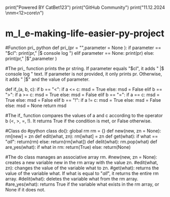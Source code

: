 print("Powered BY CatBet123")
print("GitHub Community")
print("11.12.2024  \nnm<12>core\n")

# m_l_e-making-life-easier-py-project

#Function pri_
python
def pri_(pr = "",parameter = None ):
    if parameter == "$cl":
        print(pr,"                  |$ console log ")
    elif parameter == None:
        print(pr)
    else:
        print(pr,"                  |$",parameter )
        
#The pri_ function prints the pr string. If parameter equals "$cl", it adds " |$ console log " text. If parameter is not provided, it only prints pr. Otherwise, it adds " |$" and the value of parameter.


def if_(a, b, c):
    if b == "<": 
        if a <= c:
            msd = True 
        else:
            msd = False
    elif b == ">":
        if a >= c:
            msd = True
        else:
            msd = False
    elif b == "=":
        if a == c:
            msd = True
        else:
            msd = False
    elif b == "!":
        if a != c:
            msd = True
        else:
            msd = False
    else:
        msd = None
    return msd
    
#The if_ function compares the values of a and c according to the operator b (<, >, =, !). It returns True if the condition is met, or False otherwise.


#Class do
#python
class do():
    global rm
    rm = {}
    def new(new, zn = None):
        rm[new] = zn
    def edit(what, zn):
        rm[what] = zn
    def get(what):
        if what == "$all$":
            return(rm)
        else:
            return(rm[what])
    def delit(what):
        rm.pop(what)
    def are_yes(what):
        if what in rm:
            return(True)
        else:
            return(None)
            
#The do class manages an associative array rm.
#new(new, zn = None): creates a new variable new in the rm array with the value zn.
#edit(what, zn): changes the value of the variable what to zn.
#get(what): returns the value of the variable what. If what is equal to "$all$", it returns the entire rm array.
#delit(what): deletes the variable what from the rm array.
#are_yes(what): returns True if the variable what exists in the rm array, or None if it does not.
